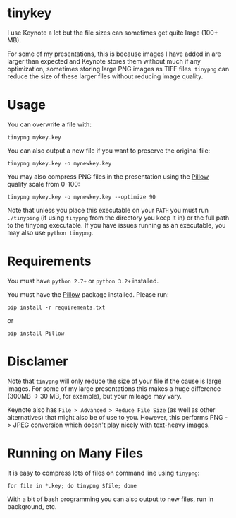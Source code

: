 # tinykey
I use Keynote a lot but the file sizes can sometimes get quite large (100+ MB).

For some of my presentations, this is because images I have added in are larger than expected and Keynote stores them without much if any optimization, sometimes storing large PNG images as TIFF files. `tinypng` can reduce the size of these larger files without reducing image quality.

# Usage
You can overwrite a file with:
```
tinypng mykey.key
```

You can also output a new file if you want to preserve the original file:
```
tinypng mykey.key -o mynewkey.key
```

You may also compress PNG files in the presentation using the [Pillow](http://python-pillow.org/) quality scale from 0-100:
```
tinypng mykey.key -o mynewkey.key --optimize 90
```

Note that unless you place this executable on your `PATH` you must run `./tinyping` (if using `tinypng` from the directory you keep it in) or the full path to the tinypng executable. If you have issues running as an executable, you may also use `python tinypng`.

# Requirements
You must have `python 2.7+` or `python 3.2+` installed.

You must have the [Pillow](http://python-pillow.org/) package installed. Please run:
```
pip install -r requirements.txt
```

or

```
pip install Pillow
```

# Disclamer
Note that `tinypng` will only reduce the size of your file if the cause is large images. For some of my large presentations this makes a huge difference (300MB -> 30 MB, for example), but your mileage may vary.

Keynote also has `File > Advanced > Reduce File Size` (as well as other alternatives) that might also be of use to you. However, this performs PNG -> JPEG conversion which doesn't play nicely with text-heavy images.

# Running on Many Files
It is easy to compress lots of files on command line using `tinypng`:
```
for file in *.key; do tinypng $file; done
```

With a bit of bash programming you can also output to new files, run in background, etc.
